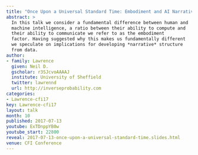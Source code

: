 ```yaml
---
title: "Once Upon a Universal Standard Time: Embodiment and AI Narratives" 
abstract: >
  In this talk we consider a fundamental difference between human and
  machine intelligence, a ratio between their ability to compute and
  their ability to communicate we refer to as the embodiment
  factor. Having suggested why this makes us fundamentally different
  we speculate on implications for developing *narrative* structure
  from data.
author:
- family: Lawrence
  given: Neil D.
  gscholar: r3SJcvoAAAAJ
  institute: University of Sheffield
  twitter: lawrennd
  url: http://inverseprobability.com
categories:
- Lawrence-cfi17
key: Lawrence-cfi17
layout: talk
month: 10
published: 2017-07-13
youtube: ExTDnppYB0w
youtube_start: 22800
reveal: 2017-07-13-once-upon-a-universal-standard-time.slides.html
venue: CFI Conference
---
```

